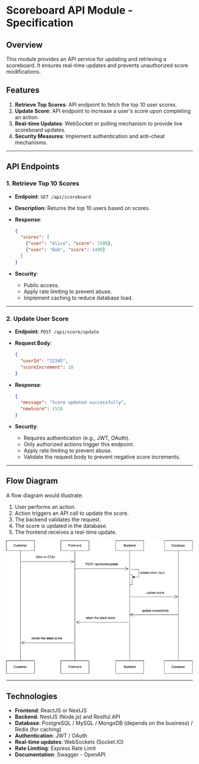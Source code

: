 # **Scoreboard API Module - Specification**

## **Overview**

This module provides an API service for updating and retrieving a scoreboard. It ensures real-time updates and prevents unauthorized score modifications.

## **Features**

1. **Retrieve Top Scores**: API endpoint to fetch the top 10 user scores.
2. **Update Score**: API endpoint to increase a user's score upon completing an action.
3. **Real-time Updates**: WebSocket or polling mechanism to provide live scoreboard updates.
4. **Security Measures**: Implement authentication and anti-cheat mechanisms.

---

## **API Endpoints**

### **1. Retrieve Top 10 Scores**

- **Endpoint**: `GET /api/scoreboard`
- **Description**: Returns the top 10 users based on scores.
- **Response**:

  ```json
  {
    "scores": [
      {"user": "Alice", "score": 1500},
      {"user": "Bob", "score": 1400}
    ]
  }
  ```

- **Security**:
  - Public access.
  - Apply rate limiting to prevent abuse.
  - Implement caching to reduce database load.

---

### **2. Update User Score**

- **Endpoint**: `POST /api/score/update`
- **Request Body**:

  ```json
  {
    "userId": "12345",
    "scoreIncrement": 10
  }
  ```

- **Response**:

  ```json
  {
    "message": "Score updated successfully",
    "newScore": 1510
  }
  ```

- **Security**:
  - Requires authentication (e.g., JWT, OAuth).
  - Only authorized actions trigger this endpoint.
  - Apply rate limiting to prevent abuse.
  - Validate the request body to prevent negative score increments.

---

## **Flow Diagram**

A flow diagram would illustrate:

1. User performs an action.
2. Action triggers an API call to update the score.
3. The backend validates the request.
4. The score is updated in the database.
5. The frontend receives a real-time update.

![diagram](image.png)

---

## **Technologies**

- **Frontend**: ReactJS or NextJS
- **Backend**: NestJS (Node.js) and Restful API
- **Database**: PostgreSQL / MySQL / MongoDB (depends on the business) / Redis (for caching)
- **Authentication**: JWT / OAuth
- **Real-time updates**: WebSockets (Socket.IO)
- **Rate Limiting**: Express Rate Limit
- **Documentation**: Swagger - OpenAPI
